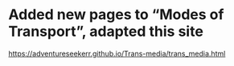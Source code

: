  
<h1>
  Added new pages to “Modes of Transport”, adapted this site
</h1>

https://adventureseekerr.github.io/Trans-media/trans_media.html
